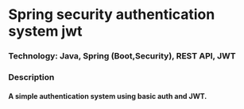 # Spring security authentication system jwt

### Technology: Java, Spring (Boot,Security), REST API, JWT

### Description

#### A simple authentication system using basic auth and JWT.
